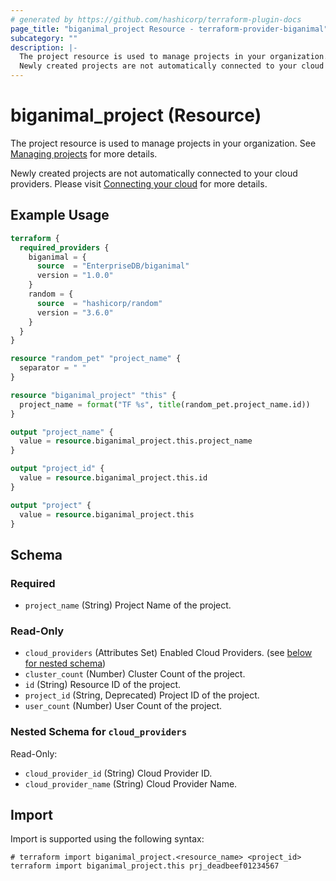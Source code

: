 ```yaml
---
# generated by https://github.com/hashicorp/terraform-plugin-docs
page_title: "biganimal_project Resource - terraform-provider-biganimal"
subcategory: ""
description: |-
  The project resource is used to manage projects in your organization. See Managing projects https://www.enterprisedb.com/docs/biganimal/latest/administering_cluster/projects/ for more details.
  Newly created projects are not automatically connected to your cloud providers. Please visit Connecting your cloud https://www.enterprisedb.com/docs/biganimal/latest/getting_started/02_connecting_to_your_cloud/ for more details.
---
```


# biganimal_project (Resource)

The project resource is used to manage projects in your organization. See [Managing projects](https://www.enterprisedb.com/docs/biganimal/latest/administering_cluster/projects/) for more details.

Newly created projects are not automatically connected to your cloud providers. Please visit [Connecting your cloud](https://www.enterprisedb.com/docs/biganimal/latest/getting_started/02_connecting_to_your_cloud/) for more details.

## Example Usage

```terraform
terraform {
  required_providers {
    biganimal = {
      source  = "EnterpriseDB/biganimal"
      version = "1.0.0"
    }
    random = {
      source  = "hashicorp/random"
      version = "3.6.0"
    }
  }
}

resource "random_pet" "project_name" {
  separator = " "
}

resource "biganimal_project" "this" {
  project_name = format("TF %s", title(random_pet.project_name.id))
}

output "project_name" {
  value = resource.biganimal_project.this.project_name
}

output "project_id" {
  value = resource.biganimal_project.this.id
}

output "project" {
  value = resource.biganimal_project.this
}
```

<!-- schema generated by tfplugindocs -->
## Schema

### Required

- `project_name` (String) Project Name of the project.

### Read-Only

- `cloud_providers` (Attributes Set) Enabled Cloud Providers. (see [below for nested schema](#nestedatt--cloud_providers))
- `cluster_count` (Number) Cluster Count of the project.
- `id` (String) Resource ID of the project.
- `project_id` (String, Deprecated) Project ID of the project.
- `user_count` (Number) User Count of the project.

<a id="nestedatt--cloud_providers"></a>
### Nested Schema for `cloud_providers`

Read-Only:

- `cloud_provider_id` (String) Cloud Provider ID.
- `cloud_provider_name` (String) Cloud Provider Name.

## Import

Import is supported using the following syntax:

```shell
# terraform import biganimal_project.<resource_name> <project_id>
terraform import biganimal_project.this prj_deadbeef01234567
```
